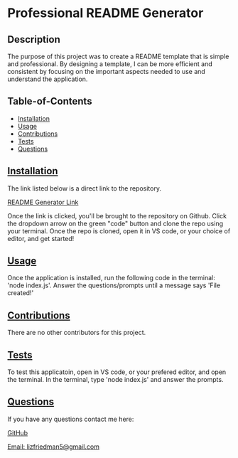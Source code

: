 # Professional README Generator 

## Description
The purpose of this project was to create a README template that is simple and professional. By designing a template, I can be more efficient and consistent by focusing on the important aspects needed to use and understand the application. 

  ## Table-of-Contents
  * [Installation](#installation)
  * [Usage](#usage)
  * [Contributions](#contributions)
  * [Tests](#tests)
  * [Questions](#questions)


  ## [Installation](#Table-of-Contents)
  The link listed below is a direct link to the repository. 
  
  [README Generator Link](https://github.com/lizf57/professional-readme)

  Once the link is clicked, you'll be brought to the repository on Github. Click the dropdown arrow on the green "code" button and clone the repo using your terminal. Once the repo is cloned, open it in VS code, or your choice of editor, and get started!


  ## [Usage](#Table-of-Contents)
  Once the application is installed, run the following code in the terminal: 'node index.js'. Answer the questions/prompts until a message says 'File created!'


  ## [Contributions](#Table-of-Contents)
  There are no other contributors for this project.

  ## [Tests](#Table-of-Contents)
  To test this applicatoin, open in VS code, or your prefered editor, and open the terminal. In the terminal, type 'node index.js' and answer the prompts.

  ## [Questions](#Table-of-Contents)
If you have any questions contact me here:

  [GitHub](https://github.com/lizf57)
  
  [Email: lizfriedman5@gmail.com](mailto:lizfriedman5@gmail.com)